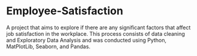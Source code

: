 # Employee-Satisfaction
A project that aims to explore if there are any significant factors that affect job satisfaction in the workplace. This process consists of data cleaning and Exploratory Data Analysis and was conducted using Python, MatPlotLib, Seaborn, and Pandas.
